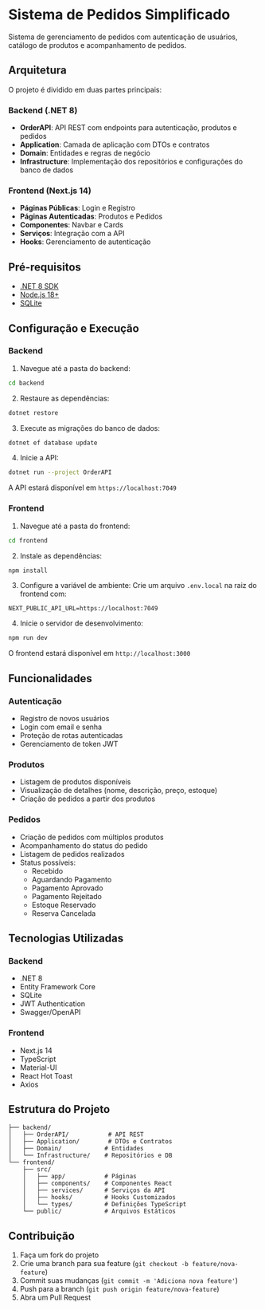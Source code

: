 # Sistema de Pedidos Simplificado

Sistema de gerenciamento de pedidos com autenticação de usuários, catálogo de produtos e acompanhamento de pedidos.

## Arquitetura

O projeto é dividido em duas partes principais:

### Backend (.NET 8)
- **OrderAPI**: API REST com endpoints para autenticação, produtos e pedidos
- **Application**: Camada de aplicação com DTOs e contratos
- **Domain**: Entidades e regras de negócio
- **Infrastructure**: Implementação dos repositórios e configurações do banco de dados

### Frontend (Next.js 14)
- **Páginas Públicas**: Login e Registro
- **Páginas Autenticadas**: Produtos e Pedidos
- **Componentes**: Navbar e Cards
- **Serviços**: Integração com a API
- **Hooks**: Gerenciamento de autenticação

## Pré-requisitos

- [.NET 8 SDK](https://dotnet.microsoft.com/download/dotnet/8.0)
- [Node.js 18+](https://nodejs.org/)
- [SQLite](https://www.sqlite.org/download.html)

## Configuração e Execução

### Backend

1. Navegue até a pasta do backend:
```bash
cd backend
```

2. Restaure as dependências:
```bash
dotnet restore
```

3. Execute as migrações do banco de dados:
```bash
dotnet ef database update
```

4. Inicie a API:
```bash
dotnet run --project OrderAPI
```

A API estará disponível em `https://localhost:7049`

### Frontend

1. Navegue até a pasta do frontend:
```bash
cd frontend
```

2. Instale as dependências:
```bash
npm install
```

3. Configure a variável de ambiente:
Crie um arquivo `.env.local` na raiz do frontend com:
```
NEXT_PUBLIC_API_URL=https://localhost:7049
```

4. Inicie o servidor de desenvolvimento:
```bash
npm run dev
```

O frontend estará disponível em `http://localhost:3000`

## Funcionalidades

### Autenticação
- Registro de novos usuários
- Login com email e senha
- Proteção de rotas autenticadas
- Gerenciamento de token JWT

### Produtos
- Listagem de produtos disponíveis
- Visualização de detalhes (nome, descrição, preço, estoque)
- Criação de pedidos a partir dos produtos

### Pedidos
- Criação de pedidos com múltiplos produtos
- Acompanhamento do status do pedido
- Listagem de pedidos realizados
- Status possíveis:
  - Recebido
  - Aguardando Pagamento
  - Pagamento Aprovado
  - Pagamento Rejeitado
  - Estoque Reservado
  - Reserva Cancelada

## Tecnologias Utilizadas

### Backend
- .NET 8
- Entity Framework Core
- SQLite
- JWT Authentication
- Swagger/OpenAPI

### Frontend
- Next.js 14
- TypeScript
- Material-UI
- React Hot Toast
- Axios

## Estrutura do Projeto

```
├── backend/
│   ├── OrderAPI/           # API REST
│   ├── Application/        # DTOs e Contratos
│   ├── Domain/            # Entidades
│   └── Infrastructure/    # Repositórios e DB
└── frontend/
    ├── src/
    │   ├── app/           # Páginas
    │   ├── components/    # Componentes React
    │   ├── services/      # Serviços da API
    │   ├── hooks/         # Hooks Customizados
    │   └── types/         # Definições TypeScript
    └── public/            # Arquivos Estáticos
```

## Contribuição

1. Faça um fork do projeto
2. Crie uma branch para sua feature (`git checkout -b feature/nova-feature`)
3. Commit suas mudanças (`git commit -m 'Adiciona nova feature'`)
4. Push para a branch (`git push origin feature/nova-feature`)
5. Abra um Pull Request 